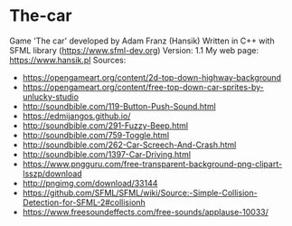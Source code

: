 # The-car
Game 'The car' developed by Adam Franz (Hansik)
Written in C++ with SFML library (https://www.sfml-dev.org)
Version: 1.1
My web page: https://www.hansik.pl
Sources:
- https://opengameart.org/content/2d-top-down-highway-background
- https://opengameart.org/content/free-top-down-car-sprites-by-unlucky-studio
- http://soundbible.com/119-Button-Push-Sound.html
- https://edmijangos.github.io/
- http://soundbible.com/291-Fuzzy-Beep.html
- http://soundbible.com/759-Toggle.html
- http://soundbible.com/262-Car-Screech-And-Crash.html
- http://soundbible.com/1397-Car-Driving.html
- https://www.pngguru.com/free-transparent-background-png-clipart-lsszp/download
- http://pngimg.com/download/33144
- https://github.com/SFML/SFML/wiki/Source:-Simple-Collision-Detection-for-SFML-2#collisionh
- https://www.freesoundeffects.com/free-sounds/applause-10033/
